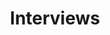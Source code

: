 ---
# Feel free to add content and custom Front Matter to this file.
# To modify the layout, see https://jekyllrb.com/docs/themes/#overriding-theme-defaults

layout: work
title: "Interviews"
category: interviews
description: "Thomas Mar Wee's interviews"
---